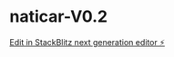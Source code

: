 # naticar-V0.2

[Edit in StackBlitz next generation editor ⚡️](https://stackblitz.com/~/github.com/Passpass92/naticar-V0.2)